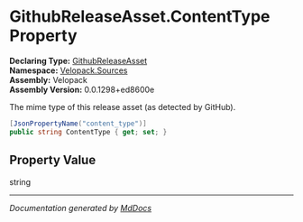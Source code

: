 ﻿<!--  
  <auto-generated>   
    The contents of this file were generated by a tool.  
    Changes to this file may be list if the file is regenerated  
  </auto-generated>   
-->

# GithubReleaseAsset.ContentType Property

**Declaring Type:** [GithubReleaseAsset](../index.md)  
**Namespace:** [Velopack.Sources](../../index.md)  
**Assembly:** Velopack  
**Assembly Version:** 0.0.1298+ed8600e

 The mime type of this release asset (as detected by GitHub). 

```csharp
[JsonPropertyName("content_type")]
public string ContentType { get; set; }
```

## Property Value

string

___

*Documentation generated by [MdDocs](https://github.com/ap0llo/mddocs)*
